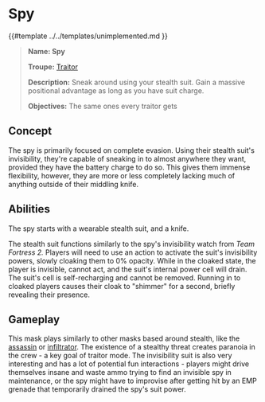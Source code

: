 # Spy

{{#template ../../templates/unimplemented.md }}

> **Name: Spy**
>
> **Troupe:** [Traitor](https://github.com/EphemeralSpace/docs/blob/master/src/design/masks/traitors.md)
>
> **Description:** Sneak around using your stealth suit. Gain a massive positional advantage as long as you have suit charge.
>
> **Objectives:** The same ones every traitor gets

## Concept
The spy is primarily focused on complete evasion. Using their stealth suit's invisibility, they're capable of sneaking in to almost anywhere they want, provided they have the battery charge to do so. This gives them immense flexibility, however, they are more or less completely lacking much of anything outside of their middling knife.

## Abilities
The spy starts with a wearable stealth suit, and a knife.

The stealth suit functions similarly to the spy's invisibility watch from *Team Fortress 2.* Players will need to use an action to activate the suit's invisibility powers, slowly cloaking them to 0% opacity. While in the cloaked state, the player is invisible, cannot act, and the suit's internal power cell will drain. The suit's cell is self-recharging and cannot be removed. Running in to cloaked players causes their cloak to "shimmer" for a second, briefly revealing their presence.

## Gameplay
This mask plays similarly to other masks based around stealth, like the [assassin](https://github.com/EphemeralSpace/docs/blob/master/src/design/masks/traitor/assassin.md) or [infiltrator](https://github.com/EphemeralSpace/docs/blob/master/src/design/masks/traitor/infiltrator.md). The existence of a stealthy threat creates paranoia in the crew - a key goal of traitor mode. The invisibility suit is also very interesting and has a lot of potential fun interactions - players might drive themselves insane and waste ammo trying to find an invisible spy in maintenance, or the spy might have to improvise after getting hit by an EMP grenade that temporarily drained the spy's suit power.
